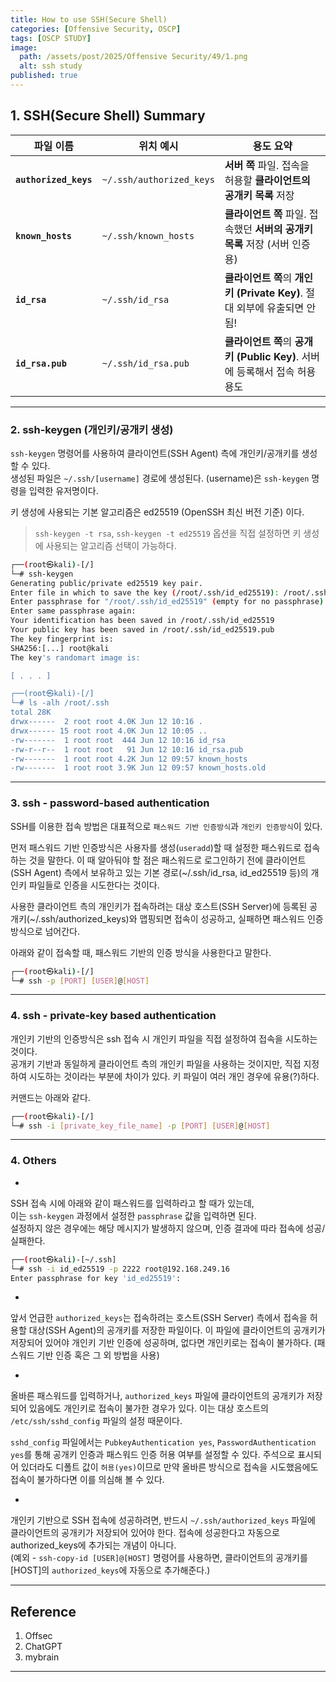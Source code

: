 ```yaml
---
title: How to use SSH(Secure Shell)
categories: [Offensive Security, OSCP]
tags: [OSCP STUDY]
image:
  path: /assets/post/2025/Offensive Security/49/1.png
  alt: ssh study
published: true
---
```

  
## 1. SSH(Secure Shell) Summary
  
| 파일 이름                 | 위치 예시                    | 용도 요약                                                |
| --------------------- | ------------------------ | ---------------------------------------------------- |
| **`authorized_keys`** | `~/.ssh/authorized_keys` | **서버 쪽** 파일. 접속을 허용할 **클라이언트의 공개키 목록** 저장            |
| **`known_hosts`**     | `~/.ssh/known_hosts`     | **클라이언트 쪽** 파일. 접속했던 **서버의 공개키 목록** 저장 (서버 인증용)      |
| **`id_rsa`**          | `~/.ssh/id_rsa`          | **클라이언트 쪽**의 **개인키 (Private Key)**. 절대 외부에 유출되면 안 됨! |
| **`id_rsa.pub`**      | `~/.ssh/id_rsa.pub`      | **클라이언트 쪽**의 **공개키 (Public Key)**. 서버에 등록해서 접속 허용 용도   |


---
  
  
### 2. ssh-keygen (개인키/공개키 생성)
  
`ssh-keygen` 명령어를 사용하여 클라이언트(SSH Agent) 측에 개인키/공개키를 생성할 수 있다.  
생성된 파일은 `~/.ssh/[username]` 경로에 생성된다. (username)은 `ssh-keygen` 명령을 입력한 유저명이다.  
  
키 생성에 사용되는 기본 알고리즘은 ed25519 (OpenSSH 최신 버전 기준) 이다.  
> `ssh-keygen -t rsa`, `ssh-keygen -t ed25519` 옵션을 직접 설정하면 키 생성에 사용되는 알고리즘 선택이 가능하다.  
  
```bash
┌──(root㉿kali)-[/]
└─# ssh-keygen                    
Generating public/private ed25519 key pair.
Enter file in which to save the key (/root/.ssh/id_ed25519): /root/.ssh/id_ed25519
Enter passphrase for "/root/.ssh/id_ed25519" (empty for no passphrase): 
Enter same passphrase again: 
Your identification has been saved in /root/.ssh/id_ed25519
Your public key has been saved in /root/.ssh/id_ed25519.pub
The key fingerprint is:
SHA256:[...] root@kali
The key's randomart image is:

[ . . . ]

┌──(root㉿kali)-[/]
└─# ls -alh /root/.ssh                            
total 28K
drwx------  2 root root 4.0K Jun 12 10:16 .
drwx------ 15 root root 4.0K Jun 12 10:05 ..
-rw-------  1 root root  444 Jun 12 10:16 id_rsa
-rw-r--r--  1 root root   91 Jun 12 10:16 id_rsa.pub
-rw-------  1 root root 4.2K Jun 12 09:57 known_hosts
-rw-------  1 root root 3.9K Jun 12 09:57 known_hosts.old
```

  
---
  
### 3. ssh - password-based authentication
  
SSH를 이용한 접속 방법은 대표적으로 `패스워드 기반 인증방식`과 `개인키 인증방식`이 있다.  
  
먼저 패스워드 기반 인증방식은 사용자를 생성(`useradd`)할 때 설정한 패스워드로 접속하는 것을 말한다. 이 때 알아둬야 할 점은 패스워드로 로그인하기 전에 클라이언트(SSH Agent) 측에서 보유하고 있는 기본 경로(~/.ssh/id_rsa, id_ed25519 등)의 개인키 파일들로 인증을 시도한다는 것이다.  
  
사용한 클라이언트 측의 개인키가 접속하려는 대상 호스트(SSH Server)에 등록된 공개키(~/.ssh/authorized_keys)와 맵핑되면 접속이 성공하고, 실패하면 패스워드 인증 방식으로 넘어간다.
  
아래와 같이 접속할 때, 패스워드 기반의 인증 방식을 사용한다고 말한다.  
  
```bash
┌──(root㉿kali)-[/]
└─# ssh -p [PORT] [USER]@[HOST]
```
  
---

### 4. ssh - private-key based authentication
  
개인키 기반의 인증방식은 ssh 접속 시 개인키 파일을 직접 설정하여 접속을 시도하는 것이다.  
공개키 기반과 동일하게 클라이언트 측의 개인키 파일을 사용하는 것이지만, 직접 지정하여 시도하는 것이라는 부분에 차이가 있다. 키 파일이 여러 개인 경우에 유용(?)하다.  
  
커맨드는 아래와 같다.
  
```bash
┌──(root㉿kali)-[/]
└─# ssh -i [private_key_file_name] -p [PORT] [USER]@[HOST]
```
  
---
  
### 4. Others

+
SSH 접속 시에 아래와 같이 패스워드를 입력하라고 할 때가 있는데,  
이는 `ssh-keygen` 과정에서 설정한 `passphrase` 값을 입력하면 된다.  
설정하지 않은 경우에는 해당 메시지가 발생하지 않으며, 인증 결과에 따라 접속에 성공/실패한다.  

```bash
┌──(root㉿kali)-[~/.ssh]
└─# ssh -i id_ed25519 -p 2222 root@192.168.249.16
Enter passphrase for key 'id_ed25519':
```

+
앞서 언급한 `authorized_keys`는 접속하려는 호스트(SSH Server) 측에서 접속을 허용할 대상(SSH Agent)의 공개키를 저장한 파일이다. 이 파일에 클라이언트의 공개키가 저장되어 있어야 개인키 기반 인증에 성공하며, 없다면 개인키로는 접속이 불가하다. (패스워드 기반 인증 혹은 그 외 방법을 사용)  

+
올바른 패스워드를 입력하거나, `authorized_keys` 파일에 클라이언트의 공개키가 저장되어 있음에도 개인키로 접속이 불가한 경우가 있다. 이는 대상 호스트의 `/etc/ssh/sshd_config` 파일의 설정 때문이다. 

`sshd_config` 파일에서는 `PubkeyAuthentication yes`, `PasswordAuthentication yes`를 통해 공개키 인증과 패스워드 인증 허용 여부를 설정할 수 있다. 주석으로 표시되어 있더라도 디폴트 값이 `허용(yes)`이므로 만약 올바른 방식으로 접속을 시도했음에도 접속이 불가하다면 이를 의심해 볼 수 있다.  

+  
개인키 기반으로 SSH 접속에 성공하려면, 반드시 `~/.ssh/authorized_keys` 파일에 클라이언트의 공개키가 저장되어 있어야 한다. 접속에 성공한다고 자동으로 authorized_keys에 추가되는 개념이 아니다.  
(예외 - `ssh-copy-id [USER]@[HOST]` 명령어를 사용하면, 클라이언트의 공개키를 [HOST]의 `authorized_keys`에 자동으로 추가해준다.)  
  

---


## Reference
1. Offsec  
2. ChatGPT  
3. mybrain  

---
